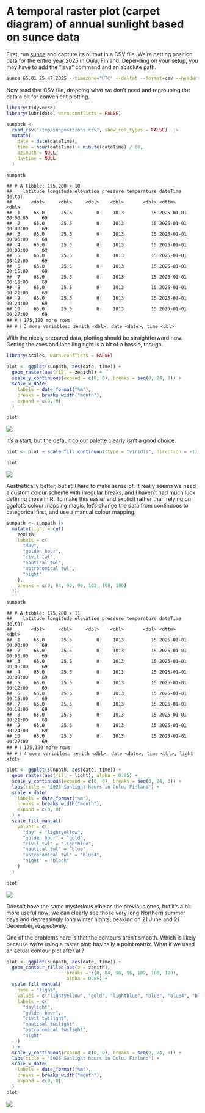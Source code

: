 A temporal raster plot (carpet diagram) of annual sunlight based on
sunce data
================

First, run [sunce](https://github.com/klausbrunner/sunce) and capture
its output in a CSV file. We’re getting position data for the entire
year 2025 in Oulu, Finland. Depending on your setup, you may have to add
the “java” command and an absolute path.

``` zsh
sunce 65.01 25.47 2025 --timezone="UTC" --deltat --format=csv --headers position --step=180 > /tmp/sunpositions.csv
```

Now read that CSV file, dropping what we don’t need and regrouping the
data a bit for convenient plotting.

``` r
library(tidyverse)
library(lubridate, warn.conflicts = FALSE)

sunpath <-
  read_csv("/tmp/sunpositions.csv", show_col_types = FALSE)  |>
  mutate(
    date = date(dateTime),
    time = hour(dateTime) + minute(dateTime) / 60,
    azimuth = NULL,
    daytime = NULL
  )

sunpath
```

    ## # A tibble: 175,200 × 10
    ##    latitude longitude elevation pressure temperature dateTime            deltaT
    ##       <dbl>     <dbl>     <dbl>    <dbl>       <dbl> <dttm>               <dbl>
    ##  1     65.0      25.5         0     1013          15 2025-01-01 00:00:00     69
    ##  2     65.0      25.5         0     1013          15 2025-01-01 00:03:00     69
    ##  3     65.0      25.5         0     1013          15 2025-01-01 00:06:00     69
    ##  4     65.0      25.5         0     1013          15 2025-01-01 00:09:00     69
    ##  5     65.0      25.5         0     1013          15 2025-01-01 00:12:00     69
    ##  6     65.0      25.5         0     1013          15 2025-01-01 00:15:00     69
    ##  7     65.0      25.5         0     1013          15 2025-01-01 00:18:00     69
    ##  8     65.0      25.5         0     1013          15 2025-01-01 00:21:00     69
    ##  9     65.0      25.5         0     1013          15 2025-01-01 00:24:00     69
    ## 10     65.0      25.5         0     1013          15 2025-01-01 00:27:00     69
    ## # ℹ 175,190 more rows
    ## # ℹ 3 more variables: zenith <dbl>, date <date>, time <dbl>

With the nicely prepared data, plotting should be straightforward now.
Getting the axes and labelling right is a bit of a hassle, though.

``` r
library(scales, warn.conflicts = FALSE)

plot <- ggplot(sunpath, aes(date, time)) +
  geom_raster(aes(fill = zenith)) +
  scale_y_continuous(expand = c(0, 0), breaks = seq(0, 24, 3)) +
  scale_x_date(
    labels = date_format("%m"),
    breaks = breaks_width("month"),
    expand = c(0, 0)
  )

plot
```

![](carpet_files/figure-gfm/unnamed-chunk-3-1.png)<!-- -->

It’s a start, but the default colour palette clearly isn’t a good
choice.

``` r
plot <- plot + scale_fill_continuous(type = "viridis", direction = -1)

plot
```

![](carpet_files/figure-gfm/unnamed-chunk-4-1.png)<!-- -->

Aesthetically better, but still hard to make sense of. It really seems
we need a custom colour scheme with irregular breaks, and I haven’t had
much luck defining those in R. To make this easier and explicit rather
than relying on ggplot’s colour mapping magic, let’s change the data
from continuous to categorical first, and use a manual colour mapping.

``` r
sunpath <- sunpath |>
  mutate(light = cut(
    zenith,
    labels = c(
      "day",
      "golden hour",
      "civil twl",
      "nautical twl",
      "astronomical twl",
      "night"
    ),
    breaks = c(0, 84, 90, 96, 102, 108, 180)
  ))

sunpath
```

    ## # A tibble: 175,200 × 11
    ##    latitude longitude elevation pressure temperature dateTime            deltaT
    ##       <dbl>     <dbl>     <dbl>    <dbl>       <dbl> <dttm>               <dbl>
    ##  1     65.0      25.5         0     1013          15 2025-01-01 00:00:00     69
    ##  2     65.0      25.5         0     1013          15 2025-01-01 00:03:00     69
    ##  3     65.0      25.5         0     1013          15 2025-01-01 00:06:00     69
    ##  4     65.0      25.5         0     1013          15 2025-01-01 00:09:00     69
    ##  5     65.0      25.5         0     1013          15 2025-01-01 00:12:00     69
    ##  6     65.0      25.5         0     1013          15 2025-01-01 00:15:00     69
    ##  7     65.0      25.5         0     1013          15 2025-01-01 00:18:00     69
    ##  8     65.0      25.5         0     1013          15 2025-01-01 00:21:00     69
    ##  9     65.0      25.5         0     1013          15 2025-01-01 00:24:00     69
    ## 10     65.0      25.5         0     1013          15 2025-01-01 00:27:00     69
    ## # ℹ 175,190 more rows
    ## # ℹ 4 more variables: zenith <dbl>, date <date>, time <dbl>, light <fct>

``` r
plot <- ggplot(sunpath, aes(date, time)) +
  geom_raster(aes(fill = light), alpha = 0.85) +
  scale_y_continuous(expand = c(0, 0), breaks = seq(0, 24, 3)) +
  labs(title = "2025 Sunlight hours in Oulu, Finland") +
  scale_x_date(
    labels = date_format("%m"),
    breaks = breaks_width("month"),
    expand = c(0, 0)
  ) +
  scale_fill_manual(
    values = c(
      "day" = "lightyellow",
      "golden hour" = "gold",
      "civil twl" = "lightblue",
      "nautical twl" = "blue",
      "astronomical twl" = "blue4",
      "night" = "black"
    )
  )

plot
```

![](carpet_files/figure-gfm/unnamed-chunk-5-1.png)<!-- -->

Doesn’t have the same mysterious vibe as the previous ones, but it’s a
bit more useful now: we can clearly see those very long Northern summer
days and depressingly long winter nights, peaking on 21 June and 21
December, respectively.

One of the problems here is that the contours aren’t smooth. Which is
likely because we’re using a raster plot: basically a point matrix. What
if we used an actual contour plot after all?

``` r
plot <- ggplot(sunpath, aes(date, time)) +
  geom_contour_filled(aes(z = zenith),
                      breaks = c(0, 84, 90, 96, 102, 108, 180),
                      alpha = 0.85) +
  scale_fill_manual(
    name = "light",
    values = c("lightyellow", "gold", "lightblue", "blue", "blue4", "black"),
    labels = c(
      "daylight",
      "golden hour",
      "civil twilight",
      "nautical twilight",
      "astronomical twilight",
      "night"
    )
  ) +
  scale_y_continuous(expand = c(0, 0), breaks = seq(0, 24, 3)) +
  labs(title = "2025 Sunlight hours in Oulu, Finland") +
  scale_x_date(
    labels = date_format("%m"),
    breaks = breaks_width("month"),
    expand = c(0, 0)
  ) 
plot
```

![](carpet_files/figure-gfm/unnamed-chunk-6-1.png)<!-- -->
